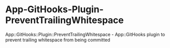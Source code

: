 App-GitHooks-Plugin-PreventTrailingWhitespace
=============================================

App::GitHooks::Plugin::PreventTrailingWhitespace - App::GitHooks plugin to prevent trailing whitespace from being committed
